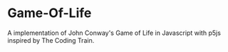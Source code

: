 # Game-Of-Life
A implementation of John Conway's Game of Life in Javascript with p5js inspired by The Coding Train.
